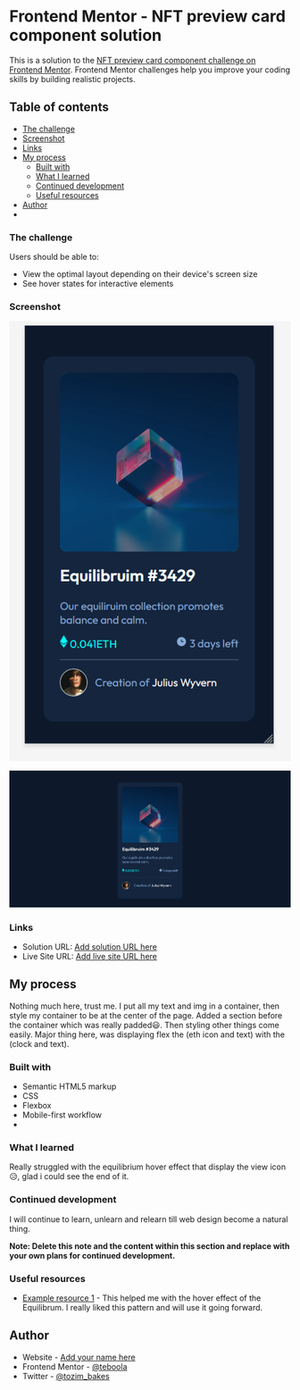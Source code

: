 # Frontend Mentor - NFT preview card component solution

This is a solution to the [NFT preview card component challenge on Frontend Mentor](https://www.frontendmentor.io/challenges/nft-preview-card-component-SbdUL_w0U). Frontend Mentor challenges help you improve your coding skills by building realistic projects.

## Table of contents

- [The challenge](#the-challenge)
- [Screenshot](#screenshot)
- [Links](#links)
- [My process](#my-process)
  - [Built with](#built-with)
  - [What I learned](#what-i-learned)
  - [Continued development](#continued-development)
  - [Useful resources](#useful-resources)
- [Author](#author)
-

### The challenge

Users should be able to:

- View the optimal layout depending on their device's screen size
- See hover states for interactive elements

### Screenshot

![Mobile view](./images/Screenshot%202022-09-17%20092828.png)

![Desktop View](./images/Screenshot%202022-09-17%20at%2003-34-00%20Frontend%20Mentor%20NFT%20preview%20card%20component.png)

### Links

- Solution URL: [Add solution URL here](https://your-solution-url.com)
- Live Site URL: [Add live site URL here](https://your-live-site-url.com)

## My process

Nothing much here, trust me.
I put all my text and img in a container, then style my container to be at the center of the page. Added a section before the container which was really padded😃. Then styling other things come easily.
Major thing here, was displaying flex the (eth icon and text) with the (clock and text).

### Built with

- Semantic HTML5 markup
- CSS
- Flexbox
- Mobile-first workflow
-

### What I learned

Really struggled with the equilibrium hover effect that display the view icon😥, glad i could see the end of it.

### Continued development

I will continue to learn, unlearn and relearn till web design become a natural thing.

**Note: Delete this note and the content within this section and replace with your own plans for continued development.**

### Useful resources

- [Example resource 1](https://www.w3schools.com/howto/howto_css_image_overlay.asp) - This helped me with the hover effect of the Equilibrum. I really liked this pattern and will use it going forward.

## Author

- Website - [Add your name here](https://www.your-site.com)
- Frontend Mentor - [@teboola](https://www.frontendmentor.io/profile/teboola)
- Twitter - [@tozim_bakes](https://twitter.com/tozim_bakes)
